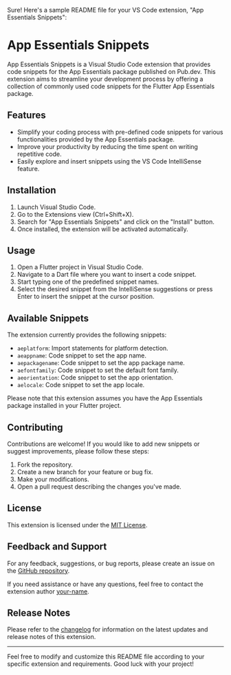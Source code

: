 Sure! Here's a sample README file for your VS Code extension, "App Essentials Snippets":

# App Essentials Snippets

App Essentials Snippets is a Visual Studio Code extension that provides code snippets for the App Essentials package published on Pub.dev. This extension aims to streamline your development process by offering a collection of commonly used code snippets for the Flutter App Essentials package.

## Features

- Simplify your coding process with pre-defined code snippets for various functionalities provided by the App Essentials package.
- Improve your productivity by reducing the time spent on writing repetitive code.
- Easily explore and insert snippets using the VS Code IntelliSense feature.

## Installation

1. Launch Visual Studio Code.
2. Go to the Extensions view (Ctrl+Shift+X).
3. Search for "App Essentials Snippets" and click on the "Install" button.
4. Once installed, the extension will be activated automatically.

## Usage

1. Open a Flutter project in Visual Studio Code.
2. Navigate to a Dart file where you want to insert a code snippet.
3. Start typing one of the predefined snippet names.
4. Select the desired snippet from the IntelliSense suggestions or press Enter to insert the snippet at the cursor position.

## Available Snippets

The extension currently provides the following snippets:

- `aeplatform`: Import statements for platform detection.
- `aeappname`: Code snippet to set the app name.
- `aepackagename`: Code snippet to set the app package name.
- `aefontfamily`: Code snippet to set the default font family.
- `aeorientation`: Code snippet to set the app orientation.
- `aelocale`: Code snippet to set the app locale.

Please note that this extension assumes you have the App Essentials package installed in your Flutter project.

## Contributing

Contributions are welcome! If you would like to add new snippets or suggest improvements, please follow these steps:

1. Fork the repository.
2. Create a new branch for your feature or bug fix.
3. Make your modifications.
4. Open a pull request describing the changes you've made.

## License

This extension is licensed under the [MIT License](LICENSE).

## Feedback and Support

For any feedback, suggestions, or bug reports, please create an issue on the [GitHub repository](https://github.com/your-username/app-essentials-snippets).

If you need assistance or have any questions, feel free to contact the extension author [your-name](mailto:your-email@example.com).

## Release Notes

Please refer to the [changelog](CHANGELOG.md) for information on the latest updates and release notes of this extension.

---

Feel free to modify and customize this README file according to your specific extension and requirements. Good luck with your project!
